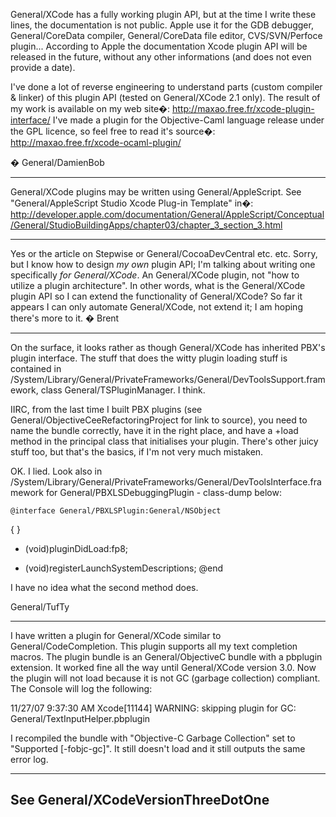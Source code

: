 


General/XCode has a fully working plugin API, but at the time I write these lines, the documentation is not public. Apple use it for the GDB debugger, General/CoreData compiler, General/CoreData file editor, CVS/SVN/Perfoce plugin... According to Apple the documentation Xcode plugin API will be released in the future, without any other informations (and does not even provide a date).

I've done a lot of reverse engineering to understand parts (custom compiler & linker) of this plugin API (tested on General/XCode 2.1 only). The result of my work is available on my web site�:
http://maxao.free.fr/xcode-plugin-interface/
I've made a plugin for the Objective-Caml language release under the GPL licence, so feel free to read it's source�:
http://maxao.free.fr/xcode-ocaml-plugin/

� General/DamienBob

----

General/XCode plugins may be written using General/AppleScript. See "General/AppleScript Studio Xcode Plug-in Template" in�:
http://developer.apple.com/documentation/General/AppleScript/Conceptual/General/StudioBuildingApps/chapter03/chapter_3_section_3.html

----

Yes or the article on Stepwise or General/CocoaDevCentral etc. etc. Sorry, but I know how to design *my own* plugin API; I'm talking about writing one specifically *for General/XCode*. An General/XCode plugin, not "how to utilize a plugin architecture". In other words, what is the General/XCode plugin API so I can extend the functionality of General/XCode? So far it appears I can only automate General/XCode, not extend it; I am hoping there's more to it. � Brent

----

On the surface, it looks rather as though General/XCode has inherited PBX's plugin interface.  The stuff that does the witty plugin loading stuff is contained in /System/Library/General/PrivateFrameworks/General/DevToolsSupport.framework, class General/TSPluginManager.  I think.

IIRC, from the last time I built PBX plugins (see General/ObjectiveCeeRefactoringProject for link to source), you need to name the bundle correctly, have it in the right place, and have a +load method in the principal class that initialises your plugin.  There's other juicy stuff too, but that's the basics, if I'm not very much mistaken.

OK.  I lied.  Look also in /System/Library/General/PrivateFrameworks/General/DevToolsInterface.framework for General/PBXLSDebuggingPlugin - class-dump below:

    @interface General/PBXLSPlugin:General/NSObject
{
}
+ (void)pluginDidLoad:fp8;
- (void)registerLaunchSystemDescriptions;
@end


I have no idea what the second method does.

General/TufTy

----

I have written a plugin for General/XCode similar to General/CodeCompletion. This plugin supports all my text completion macros. The plugin bundle is an General/ObjectiveC bundle with a pbplugin extension. It worked fine all the way until General/XCode version 3.0. Now the plugin will not load because it is not GC (garbage collection) compliant. The Console will log the following:

     
11/27/07 9:37:30 AM Xcode[11144] WARNING: skipping plugin for GC: General/TextInputHelper.pbplugin


I recompiled the bundle with "Objective-C Garbage Collection" set to "Supported [-fobjc-gc]". It still doesn't load and it still outputs the same error log. 

----
See General/XCodeVersionThreeDotOne
----